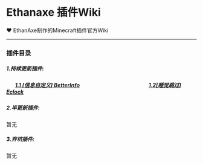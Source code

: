 # Ethanaxe  插件Wiki

:heart: EthanAxe制作的Minecraft插件官方Wiki

------

### 插件目录

##### 1.持续更新插件:

##### &nbsp;&nbsp;&nbsp;&nbsp;&nbsp;&nbsp; [1.1 [信息自定义] BetterInfo](Betterinfo/Betterinfo.md)&nbsp;&nbsp;&nbsp;&nbsp;&nbsp;&nbsp;&nbsp;&nbsp;&nbsp;&nbsp;&nbsp;&nbsp;&nbsp;&nbsp;&nbsp;&nbsp;&nbsp;&nbsp;&nbsp;&nbsp;&nbsp;&nbsp;&nbsp;&nbsp;&nbsp;&nbsp;&nbsp;&nbsp;&nbsp;&nbsp;&nbsp;&nbsp;&nbsp;&nbsp;&nbsp;&nbsp;&nbsp;&nbsp;&nbsp;&nbsp;&nbsp;&nbsp;&nbsp;&nbsp;&nbsp;&nbsp;&nbsp;&nbsp;&nbsp;&nbsp;&nbsp;&nbsp;&nbsp;&nbsp;  [1.2[睡觉跳过] Eclock](Eclock.md)

##### 2.半更新插件:

暂无

##### 3.弃坑插件:

暂无



